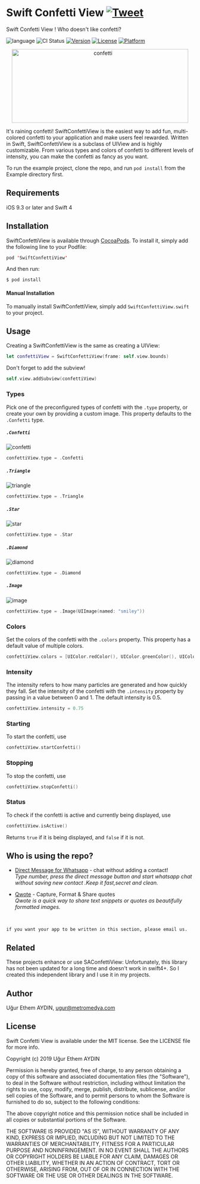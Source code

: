 # Swift Confetti View      [![Tweet](https://img.shields.io/twitter/url/http/shields.io.svg?style=social)](https://twitter.com/intent/tweet?text=Who%20doesn%27t%20like%20confetti!%20🎉%20%20:&url=https://github.com/ugurethemaydin/SwiftConfettiView&hashtags=cocoapods,repo,swiftconfettiview,developers,swift,ios,confetti,github)

Swift Confetti View ! Who doesn't like confetti?

![language](https://img.shields.io/badge/Language-%20Swift%20-orange.svg)
![CI Status](https://img.shields.io/badge/build-passing-brightgreen.svg)
[![Version](https://img.shields.io/cocoapods/v/SwiftConfettiView.svg?style=flat)](https://cocoapods.org/pods/SwiftConfettiView)
[![License](https://img.shields.io/cocoapods/l/SwiftConfettiView.svg?style=flat)](https://cocoapods.org/pods/SwiftConfettiView)
[![Platform](https://img.shields.io/cocoapods/p/SwiftConfettiView.svg?style=flat)](https://cocoapods.org/pods/SwiftConfettiView)


<p align="center">
<img src="https://user-images.githubusercontent.com/3869305/56049372-fc693c00-5d51-11e9-81af-83ecd183b1ec.gif" alt="confetti" width="473.6" height="198">
</p>

It's raining confetti! SwiftConfettiView is the easiest way to add fun, multi-colored confetti to your application and make users feel rewarded. Written in Swift, SwiftConfettiView is a subclass of UIView and is highly customizable. From various types and colors of confetti to different levels of intensity, you can make the confetti as fancy as you want.


To run the example project, clone the repo, and run `pod install` from the Example directory first.

## Requirements

iOS 9.3 or later and Swift 4 

## Installation

SwiftConfettiView is available through [CocoaPods](https://cocoapods.org). To install
it, simply add the following line to your Podfile:


```swift
pod 'SwiftConfettiView'
```

And then run:

`$ pod install`

#### Manual Installation
To manually install SwiftConfettiView, simply add `SwiftConfettiView.swift` to your project.

## Usage

Creating a SwiftConfettiView is the same as creating a UIView:

```swift
let confettiView = SwiftConfettiView(frame: self.view.bounds)
```

Don't forget to add the subview!

```swift
self.view.addSubview(confettiView)
```

### Types

Pick one of the preconfigured types of confetti with the `.type` property, or create your own by providing a custom image. This property defaults to the `.Confetti` type.

##### `.Confetti`

![confetti](https://cloud.githubusercontent.com/assets/11940172/11819440/c9db329e-a39a-11e5-9284-b0171bee0f24.gif)

```swift
confettiView.type = .Confetti
```

##### `.Triangle`

![triangle](https://cloud.githubusercontent.com/assets/11940172/11819211/9b8b758a-a399-11e5-8ed3-2eb92f633628.gif)

```swift
confettiView.type = .Triangle
```

##### `.Star`

![star](https://cloud.githubusercontent.com/assets/11940172/11819401/90a2188a-a39a-11e5-8a03-ddca3fb52e72.gif)

```swift
confettiView.type = .Star
```

##### `.Diamond`

![diamond](https://cloud.githubusercontent.com/assets/11940172/11819275/f1c83c08-a399-11e5-8d40-85e9a1879526.gif)

```swift
confettiView.type = .Diamond
```

##### `.Image`

![image](https://cloud.githubusercontent.com/assets/11940172/11819363/5f4f0dba-a39a-11e5-826b-d198113f50dd.gif)

```swift
confettiView.type = .Image(UIImage(named: "smiley"))
```

### Colors

Set the colors of the confetti with the `.colors` property. This property has a default value of multiple colors. 

``` swift
confettiView.colors = [UIColor.redColor(), UIColor.greenColor(), UIColor.blueColor()]
```

### Intensity

The intensity refers to how many particles are generated and how quickly they fall. Set the intensity of the confetti with the `.intensity` property by passing in a value between 0 and 1. The default intensity is 0.5.

``` swift
confettiView.intensity = 0.75
```

### Starting

To start the confetti, use

``` swift
confettiView.startConfetti()
```

### Stopping

To stop the confetti, use

``` swift
confettiView.stopConfetti()
```

### Status

To check if the confetti is active and currently being displayed, use

``` swift
confettiView.isActive()
```

Returns `true` if it is being displayed, and `false` if it is not.




## Who is using the repo?

 * [Direct Message for Whatsapp](http://directmessage.xyz) - chat without adding a contact! <br>
 *Type number, press the direct message button and start whatsapp chat without saving new contact .Keep it fast,secret and clean.*
 
 
 * [Qwote](https://apps.apple.com/app/id1514390362) - Capture, Format & Share quotes <br>
 *Qwote is a quick way to share text snippets or quotes as beautifully formatted images.*
 
 </br>


```if you want your app to be written in this section, please email us. ```


## Related

These projects enhance or use SAConfettiView:
Unfortunately, this library has not been updated for a long time and doesn't work in swift4+. So I created this independent library and I use it in my projects.

## Author

Uğur Ethem AYDIN, ugur@metromedya.com

## License

Swift Confetti View is available under the MIT license. See the LICENSE file for more info.

Copyright (c) 2019 Uğur Ethem AYDIN

Permission is hereby granted, free of charge, to any person obtaining a copy
of this software and associated documentation files (the "Software"), to deal
in the Software without restriction, including without limitation the rights
to use, copy, modify, merge, publish, distribute, sublicense, and/or sell
copies of the Software, and to permit persons to whom the Software is
furnished to do so, subject to the following conditions:

The above copyright notice and this permission notice shall be included in all
copies or substantial portions of the Software.

THE SOFTWARE IS PROVIDED "AS IS", WITHOUT WARRANTY OF ANY KIND, EXPRESS OR
IMPLIED, INCLUDING BUT NOT LIMITED TO THE WARRANTIES OF MERCHANTABILITY,
FITNESS FOR A PARTICULAR PURPOSE AND NONINFRINGEMENT. IN NO EVENT SHALL THE
AUTHORS OR COPYRIGHT HOLDERS BE LIABLE FOR ANY CLAIM, DAMAGES OR OTHER
LIABILITY, WHETHER IN AN ACTION OF CONTRACT, TORT OR OTHERWISE, ARISING FROM,
OUT OF OR IN CONNECTION WITH THE SOFTWARE OR THE USE OR OTHER DEALINGS IN THE
SOFTWARE.

